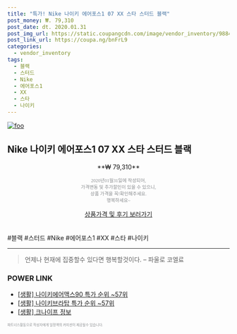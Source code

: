 ```yaml
--- 
title: "특가! Nike 나이키 에어포스1 07 XX 스타 스터드 블랙" 
post_money: ₩. 79,310 
post_date: dt. 2020.01.31 
post_img_url: https://static.coupangcdn.com/image/vendor_inventory/9884/6fd66cea0025a3e864394d3512b45e59e972bb35dcd8358462efbfa6cc7f.jpg 
post_link_url: https://coupa.ng/bnFrL9 
categories: 
  - vendor_inventory 
tags: 
  - 블랙 
  - 스터드 
  - Nike 
  - 에어포스1 
  - XX 
  - 스타 
  - 나이키 
--- 
```

[![foo](https://static.coupangcdn.com/image/vendor_inventory/9884/6fd66cea0025a3e864394d3512b45e59e972bb35dcd8358462efbfa6cc7f.jpg)](https://coupa.ng/bnFrL9) 

## Nike 나이키 에어포스1 07 XX 스타 스터드 블랙 
<p style="text-align: center;">**₩ 79,310**</p> 
<p style="text-align: center;"><span style="color: #898c8f; font-family: Georgia,Times,serif; font-size: 0.75em;">2020년01월31일에 작성되어, <br>가격변동 및 추가할인이 있을 수 있으니,<br> 상품 가격을 꼭!확인해주세요.<br>행복하세요~</span> 
</p>	 
<div markdown="0" style="text-align: center;"><a href="https://coupa.ng/bnFrL9" class="btn btn--success">상품가격 및 후기 보러가기</a></div> 
<br><br> 
  #블랙 #스터드 #Nike #에어포스1 #XX #스타 #나이키 
<hr> 

> 언제나 현재에 집중할수 있다면 행복할것이다. – 파울로 코엘료 


### POWER LINK

* <a href="https://blog.naver.com/sakai111/221784514778" target="_blank"> [생활] 나이키에어맥스90 특가 순위 ~57위</a>
* <a href="https://blog.naver.com/sakai111/221788339805" target="_blank"> [생활] 나이키브라탑 특가 순위 ~57위</a>
* <a href="https://blog.naver.com/santokki14/221771563641" target="_blank"> [생활] 크나이프 정보 </a>

<span style="color: #898c8f; font-family: Georgia,Times,serif; font-size: 0.55em;">파트너스활동으로 작성자에게 일정액의 커미션이 제공될수 있습니다.</span> 
